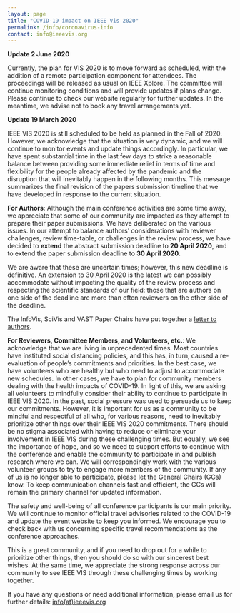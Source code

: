 ```yaml
---
layout: page
title: "COVID-19 impact on IEEE Vis 2020"
permalink: /info/coronavirus-info
contact: info@ieeevis.org
---
```


**Update 2 June 2020**

Currently, the plan for VIS 2020 is to move forward as scheduled, with the addition of a remote participation component for attendees. The proceedings will be released as usual on IEEE Xplore. The committee will continue monitoring conditions and will provide updates if plans change. Please continue to check our website regularly for further updates. In the meantime, we advise not to book any travel arrangements yet.

**Update 19 March 2020**

IEEE VIS 2020 is still scheduled to be held as planned in the Fall of 2020. However, we acknowledge that the situation is very dynamic, and we will continue to monitor events and update things accordingly. In particular, we have spent substantial time in the last few days to strike a reasonable balance between providing some immediate relief in terms of time and flexibility for the people already affected by the pandemic and the disruption that will inevitably happen in the following months. This message summarizes the final revision of the papers submission timeline that we have developed in response to the current situation.

**For Authors**: Although the main conference activities are some time away, we appreciate that some of our community are impacted as they attempt to prepare their paper submissions. We have deliberated on the various issues. In our attempt to balance authors’ considerations with reviewer challenges, review time-table, or challenges in the review process, we have decided to **extend** the abstract submission deadline to **20 April 2020**, and to extend the paper submission deadline to **30 April 2020**.

We are aware that these are uncertain times; however, this new deadline is definitive. An extension to 30 April 2020 is the latest we can possibly accommodate without impacting the quality of the review process and respecting the scientific standards of our field:  those that are authors on one side of the deadline are more than often reviewers on the other side of the deadline.

The InfoVis, SciVis and VAST Paper Chairs have put together a [letter to authors](https://drive.google.com/open?id=1VZWlAl7gBQU1M9CuNU1cVdQXvp_Sa5MI). 

**For Reviewers, Committee Members, and Volunteers, etc.**:  We acknowledge that we are living in unprecedented times. Most countries have instituted social distancing policies, and this has, in turn, caused a re-evaluation of people’s commitments and priorities. In the best case, we have volunteers who are healthy but who need to adjust to accommodate new schedules.  In other cases, we have to plan for community members dealing with the health impacts of COVID-19.  In light of this, we are asking all volunteers to mindfully consider their ability to continue to participate in IEEE VIS 2020.  In the past, social pressure was used to persuade us to keep our commitments.  However, it is important for us as a community to be mindful and respectful of all who, for various reasons, need to inevitably prioritize other things over their IEEE VIS 2020 commitments.  There should be no stigma associated with having to reduce or eliminate your involvement in IEEE VIS during these challenging times. But equally, we see the importance of hope, and so we need to support efforts to continue with the conference and enable the community to participate in and publish research where we can.  We will correspondingly work with the various volunteer groups to try to engage more members of the community.  If any of us is no longer able to participate, please let the General Chairs (GCs) know.  To keep communication channels fast and efficient, the GCs will remain the primary channel for updated information.
 
The safety and well-being of all conference participants is our main priority. We will continue to monitor official travel advisories related to the COVID-19 and update the event website to keep you informed. We encourage you to check back with us concerning specific travel recommendations as the conference approaches.
 
This is a great community, and if you need to drop out for a while to prioritize other things, then you should do so with our sincerest best wishes.  At the same time, we appreciate the strong response across our community to see IEEE VIS through these challenging times by working together.  

If you have any questions or need additional information, please email us for further details: [info(at)ieeevis.org](mailto:info@ieeevis.org)
